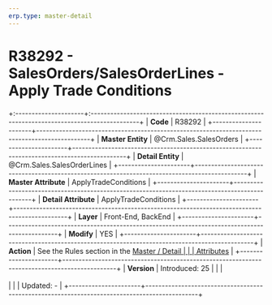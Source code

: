 ```yaml
---
erp.type: master-detail
---
```


# R38292 - SalesOrders/SalesOrderLines - Apply Trade Conditions
+:---------------------+:---------------------------------------------------------------------------------------------+
| **Code**             | R38292                                                                                       |
+----------------------+----------------------------------------------------------------------------------------------+
| **Master Entity**    | @Crm.Sales.SalesOrders                                                                       |
+----------------------+----------------------------------------------------------------------------------------------+
| **Detail Entity**    | @Crm.Sales.SalesOrderLines                                                                   |
+----------------------+----------------------------------------------------------------------------------------------+
| **Master Attribute** | ApplyTradeConditions                                                                         |
+----------------------+----------------------------------------------------------------------------------------------+
| **Detail Attribute** | ApplyTradeConditions                                                                         |
+----------------------+----------------------------------------------------------------------------------------------+
| **Layer**            | Front-End, BackEnd                                                                           |
+----------------------+----------------------------------------------------------------------------------------------+
| **Modify**           | YES                                                                                          |
+----------------------+----------------------------------------------------------------------------------------------+
| **Action**           | See the Rules section in the [Master / Detail                                                |
|                      | Attributes](xref:master-detail)                                                              |
+----------------------+----------------------------------------------------------------------------------------------+
| **Version**          | Introduced: 25                                                                               |
|                      | <br/><br/>                                                                                   |
|                      | Updated: -                                                                                   |
+----------------------+----------------------------------------------------------------------------------------------+
